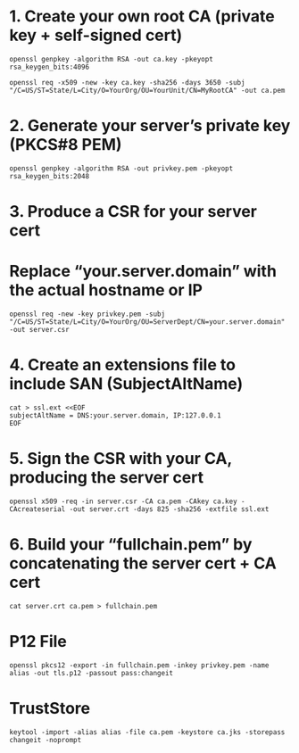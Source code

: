 # 1. Create your own root CA (private key + self-signed cert)

```shell
openssl genpkey -algorithm RSA -out ca.key -pkeyopt rsa_keygen_bits:4096
```

```shell
openssl req -x509 -new -key ca.key -sha256 -days 3650 -subj "/C=US/ST=State/L=City/O=YourOrg/OU=YourUnit/CN=MyRootCA" -out ca.pem
```

# 2. Generate your server’s private key (PKCS#8 PEM)

```shell
openssl genpkey -algorithm RSA -out privkey.pem -pkeyopt rsa_keygen_bits:2048
```

# 3. Produce a CSR for your server cert

# Replace “your.server.domain” with the actual hostname or IP

```shell
openssl req -new -key privkey.pem -subj "/C=US/ST=State/L=City/O=YourOrg/OU=ServerDept/CN=your.server.domain" -out server.csr
```

# 4. Create an extensions file to include SAN (SubjectAltName)

```shell
cat > ssl.ext <<EOF
subjectAltName = DNS:your.server.domain, IP:127.0.0.1
EOF
```

# 5. Sign the CSR with your CA, producing the server cert

```shell
openssl x509 -req -in server.csr -CA ca.pem -CAkey ca.key -CAcreateserial -out server.crt -days 825 -sha256 -extfile ssl.ext
```

# 6. Build your “fullchain.pem” by concatenating the server cert + CA cert

```shell
cat server.crt ca.pem > fullchain.pem
```

# P12 File

```shell
openssl pkcs12 -export -in fullchain.pem -inkey privkey.pem -name alias -out tls.p12 -passout pass:changeit
```

# TrustStore

```shell
keytool -import -alias alias -file ca.pem -keystore ca.jks -storepass changeit -noprompt
```
